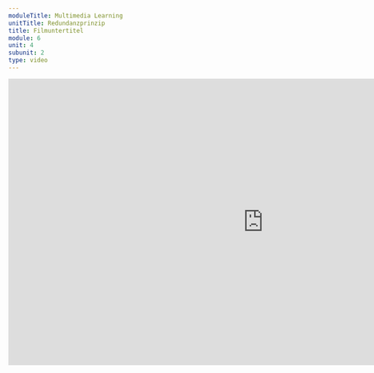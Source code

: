 ```yaml
---
moduleTitle: Multimedia Learning
unitTitle: Redundanzprinzip
title: Filmuntertitel
module: 6
unit: 4
subunit: 2
type: video
---
```


<iframe width="1020" height="574" src="https://www.youtube.com/embed/o2znbYVuu2Y" frameborder="0" allow="accelerometer; autoplay; encrypted-media; gyroscope; picture-in-picture" allowfullscreen></iframe>